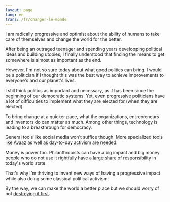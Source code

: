 ```yaml
---
layout: page
lang: en
trans: /fr/changer-le-monde
---
```


I am radically progressive and optimist about the ability
of humans to take care of themselves and change the world
for the better.

After being an outraged teenager and spending years developping
political ideas and building utopies, I finally understood that
finding the means to get somewhere is almost as important as the end.

However, I'm not so sure today about what good politics can
bring. I would be a politician if I thought this was the best
way to achieve improvements to everyone's and our planet's lives.

I still think politics as important and necessary, as it has been
since the beginning of our democratic systems.
Yet, even progressive politicians have a lot of difficulties
to implement what they are elected for (when they are elected).

To bring change at a quicker pace, what the organizations,
entrepreneurs and inventors do can matter as much.
Among other things, technology is leading to a breakthrough for
democracy.

General tools like social media won't suffice though.
More specialized tools like [Avaaz](https://www.avaaz.org)
as well as day-to-day
activism are needed.

Money is power too. Philanthropists can have a big impact
and big money people who do not use it rightfully
have a large share of responsibility in today's world state.

That's why I'm thriving to invent new ways of having a progressive
impact while also doing some classical political activism.

By the way, we can make the world a better place but we should
worry of not
[destroying it first](http://en.wikipedia.org/wiki/Global_warming).